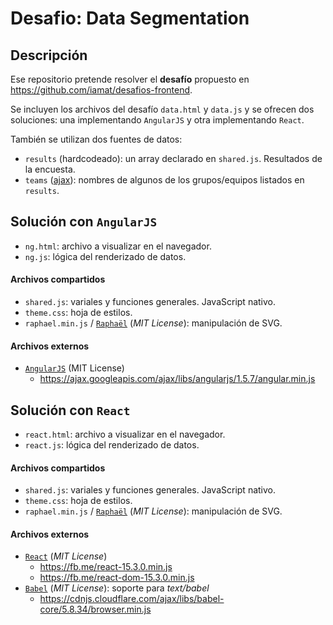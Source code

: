 # Desafio: Data Segmentation
## Descripción
Ese repositorio pretende resolver el **desafío** propuesto en https://github.com/iamat/desafios-frontend.

Se incluyen los archivos del desafío `data.html` y `data.js` y se ofrecen dos soluciones: una implementando `AngularJS` y otra implementando `React`.

También se utilizan dos fuentes de datos:
- `results` (hardcodeado): un array declarado en `shared.js`. Resultados de la encuesta.
- `teams` ([ajax](https://api.iamat.com/atcodes/dilema2015/teams/)): nombres de algunos de los grupos/equipos listados en `results`.

## Solución con `AngularJS`
- `ng.html`: archivo a visualizar en el navegador.
- `ng.js`: lógica del renderizado de datos.

#### Archivos compartidos
- `shared.js`: variales y funciones generales. JavaScript nativo.
- `theme.css`: hoja de estilos.
- `raphael.min.js` / [`Raphaël`](http://dmitrybaranovskiy.github.io/raphael/) (*MIT License*): manipulación de SVG. 

#### Archivos externos
- [`AngularJS`](https://angularjs.org/) (MIT License)
    - https://ajax.googleapis.com/ajax/libs/angularjs/1.5.7/angular.min.js

## Solución con `React`
- `react.html`: archivo a visualizar en el navegador.
- `react.js`: lógica del renderizado de datos.

#### Archivos compartidos
- `shared.js`: variales y funciones generales. JavaScript nativo.
- `theme.css`: hoja de estilos.
- `raphael.min.js` / [`Raphaël`](http://dmitrybaranovskiy.github.io/raphael/) (*MIT License*): manipulación de SVG.

#### Archivos externos
- [`React`](https://facebook.github.io/react/) (*MIT License*)
    - https://fb.me/react-15.3.0.min.js 
    - https://fb.me/react-dom-15.3.0.min.js
- [`Babel`](http://babeljs.io/) (*MIT License*): soporte para *text/babel*
    - https://cdnjs.cloudflare.com/ajax/libs/babel-core/5.8.34/browser.min.js
